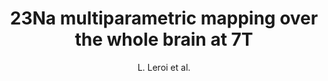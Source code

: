---
cat: metric
subcat: metric
bestof: false
author: L. Leroi et al.
title: 23Na multiparametric mapping over the whole brain at 7T
year: 2019
type: inproceedings
booktitle: Proceedings of the International Society for Magnetic Resonance in Medicine
---